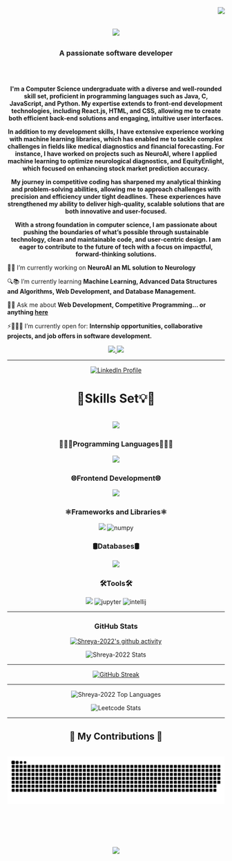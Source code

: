 
<img align="right" src="https://visitor-badge.laobi.icu/badge?page_id=Shreya-2022.Shreya-2022" />

<h1 align="center">
    <img src="https://readme-typing-svg.herokuapp.com/?font=Righteous&size=35&center=true&vCenter=true&width=500&height=70&duration=4000&lines=Hi+There!+👋;+I'm+ShreyaTiwari!;" />
</h1>

<h3 align="center">A passionate software developer</h3>

<br/>
<div align="center">
        <br />
        <p>
            <strong>
            I'm a Computer Science undergraduate with a diverse and well-rounded skill set, proficient in programming languages such as Java, C, JavaScript, and Python. My expertise extends to front-end development technologies, including React.js, HTML, and CSS, allowing me to create both efficient back-end solutions and engaging, intuitive user interfaces.

In addition to my development skills, I have extensive experience working with machine learning libraries, which has enabled me to tackle complex challenges in fields like medical diagnostics and financial forecasting. For instance, I have worked on projects such as NeuroAI, where I applied machine learning to optimize neurological diagnostics, and EquityEnlight, which focused on enhancing stock market prediction accuracy.

My journey in competitive coding has sharpened my analytical thinking and problem-solving abilities, allowing me to approach challenges with precision and efficiency under tight deadlines. These experiences have strengthened my ability to deliver high-quality, scalable solutions that are both innovative and user-focused.

With a strong foundation in computer science, I am passionate about pushing the boundaries of what’s possible through sustainable technology, clean and maintainable code, and user-centric design. I am eager to contribute to the future of tech with a focus on impactful, forward-thinking solutions.            </strong>
        </p>
<div align="left">
 
🔭🚀 I’m currently working on **NeuroAI an ML solution to Neurology**
 
🔍📚 I’m currently learning **Machine Learning, Advanced Data Structures and Algorithms, Web Development, and Database Management.**

💬🧠 Ask me about **Web Development, Competitive Programming... or anything [here](//https://github.com/Shreya-2022)**

⚡👨🏻‍💻 I’m currently open for: **Internship opportunities, collaborative projects, and job offers in software development.**

 </div>
 
<div align="center"> 
  <a href="mailto:tiwarishreya298@gmail.com">
    <img src="https://img.shields.io/badge/Gmail-333333?style=for-the-badge&logo=gmail&logoColor=red" />
  </a>
  <a href="https://www.linkedin.com/in/shreya2021/" target="_blank">
    <img src="https://img.shields.io/badge/LinkedIn-0077B5?style=for-the-badge&logo=linkedin&logoColor=white" target="_blank" />
  </a>
<!--   <a href="https://salesp07.github.io" target="_blank">
     <img src="https://img.shields.io/badge/Portfolio-FF5722?style=for-the-badge&logo=todoist&logoColor=white" target="_blank" /> <!-- sqlite, safari, google-chrome are other good icon options -->
 <!-- </a> -->
</div>

 <hr/>
<div align="center">
  <a href="https://www.linkedin.com/in/aakarshit-srivastava-b8252922a">
    <img src="https://user-images.githubusercontent.com/74038190/212284087-bbe7e430-757e-4901-90bf-4cd2ce3e1852.gif" width="100" alt="LinkedIn Profile">
  </a>
</div>
<h1 align="center">🧠Skills Set💡🦾</h2>
<br/>
<a href="https://twitter.com/AakarshitSriva3"><img src="https://user-images.githubusercontent.com/73097560/115834477-dbab4500-a447-11eb-908a-139a6edaec5c.gif"></a>

<div align="center">
    
  <h3>👨🏻‍💻Programming Languages👨🏻‍💻</h3>
  <img src="https://skillicons.dev/icons?i=cpp,c,python" />
    
    
  <h3>🌐Frontend Development🌐</h3>
  <img src="https://skillicons.dev/icons?i=html,css,javascript,bootstrap,wordpress" />
    
    
  <h3>⚛Frameworks and Libraries⚛</h3>
  <img src="https://skillicons.dev/icons?i=nodejs,react,flask,tensorflow" />
  <img src="https://img.icons8.com/color/48/aR9CXyMagKIS/numpy.png" alt="numpy" />

    
  <h3>🛢️Databases🛢️</h3>
  <img src="https://skillicons.dev/icons?i=mysql,mongodb" />
    
    
  <h3>🛠️Tools🛠️</h3>
<img src="https://skillicons.dev/icons?i=vscode,github,figma,pycharm,eclipse" />
<img src="https://cdn.icon-icons.com/icons2/2699/PNG/512/jupyter_logo_icon_169452.png" alt="jupyter" style="width:48px; height:48px;" />
<img src="https://img.icons8.com/color/48/61466/intellij-idea.png" alt="intellij" style="width:48px; height:48px;" />



<hr>

<div align="center"><h3><b>GitHub Stats</b></h3></div>
<div align="center">

[![Shreya-2022's github activity](https://github-readme-activity-graph.vercel.app/graph?username=Shreya-2022&theme=github-compact)]()



![Shreya-2022 Stats](https://github-readme-stats.vercel.app/api?username=Gsubrat&theme=transparent&show_icons=true&hide_border=false&count_private=true)


<hr>

<!--[![GitHub Streak](http://github-readme-streak-stats.herokuapp.com?user=ArkS0001&theme=transparent&count_private=true)](https://git.io/streak-stats)-->
[![GitHub Streak](http://github-readme-streak-stats.herokuapp.com?user=Gsubrat&theme=transparent&count_private=true)](https://git.io/streak-stats)


<hr>

 <!--![Aakarshit's Top Languages](https://github-readme-stats.vercel.app/api/top-langs/?username=ArkS0001&theme=transparent&show_icons=true&hide_border=false&layout=compact&count_private=true)-->

 ![Shreya-2022 Top Languages](https://github-readme-stats.vercel.app/api/top-langs/?username=Shreya-2022&theme=transparent&show_icons=true&hide_border=false&layout=compact&count_private=true)



<!--![Leetcode Stats](https://leetcard.jacoblin.cool/XxArksxX?ext=activity)-->

![Leetcode Stats](https://leetcard.jacoblin.cool/Shreya_298?ext=activity)


<hr>
<div align="center">
  <h2>🐍 My Contributions 🐍</h2>
  <br>
  <img alt="snake eating my contributions" src="https://raw.githubusercontent.com/Shreya-2022/Shreya-2022/output/github-contribution-grid-snake.svg" />
  
  <br/><br/><br/>
</div>
</div>

<br/>
<a href="https://twitter.com/AakarshitSriva3"><img src="https://user-images.githubusercontent.com/73097560/115834477-dbab4500-a447-11eb-908a-139a6edaec5c.gif"></a>
